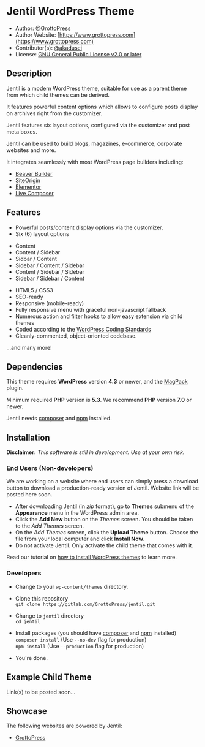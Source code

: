 # Jentil WordPress Theme

* Author: [@GrottoPress](https://gitlab.com/GrottoPress)
* Author Website: [https://www.grottopress.com](https://www.grottopress.com)
* Contributor(s): [@akadusei](https://gitlab.com/akadusei)
* License: [GNU General Public License v2.0 or later](http://www.gnu.org/licenses/gpl-2.0.html)

## Description

Jentil is a modern WordPress theme, suitable for use as a parent theme from which child themes can be derived.

It features powerful content options which allows to configure posts display on archives right from the customizer.

Jentil features six layout options, configured via the customizer and post meta boxes.

Jentil can be used to build blogs, magazines, e-commerce, corporate websites and more.

It integrates seamlessly with most WordPress page builders including:

- [Beaver Builder](https://wordpress.org/plugins/beaver-builder-lite-version/)
- [SiteOrigin](https://wordpress.org/plugins/siteorigin-panels/)
- [Elementor](https://wordpress.org/plugins/elementor/)
- [Live Composer](https://wordpress.org/plugins/live-composer-page-builder/)

## Features

- Powerful posts/content display options via the customizer.
- Six (6) layout options
 * Content
 * Content / Sidebar
 * Sidbar / Content
 * Sidebar / Content / Sidebar
 * Content / Sidebar / Sidebar
 * Sidebar / Sidebar / Content
- HTML5 / CSS3
- SEO-ready
- Responsive (mobile-ready)
- Fully responsive menu with graceful non-javascript fallback
- Numerous action and filter hooks to allow easy extension via child themes
- Coded according to the [WordPress Coding Standards](https://codex.wordpress.org/WordPress_Coding_Standards)
- Cleanly-commented, object-oriented codebase.

...and many more!


## Dependencies

This theme requires **WordPress** version **4.3** or newer, and the [MagPack](https://gitlab.com/GrottoPress/magpack) plugin.

Minimum required **PHP** version is **5.3**. We recommend **PHP** version **7.0** or newer.

Jentil needs [composer](https://getcomposer.org/) and [npm](https://www.npmjs.com/) installed.

## Installation

**Disclaimer:** *This software is still in development. Use at your own risk.*

### End Users (Non-developers)

We are working on a website where end users can simply press a download button to download a production-ready version of Jentil. Website link will be posted here soon.

- After downloading Jentil (in *zip* format), go to **Themes** submenu of the **Appearance** menu in the WordPress admin area.
- Click the **Add New** button on the *Themes* screen. You should be taken to the *Add Themes* screen.
- On the *Add Themes* screen, click the **Upload Theme** button. Choose the file from your local computer and click **Install Now**.
- Do not activate Jentil. Only activate the child theme that comes with it.

Read our tutorial on [how to install WordPress themes](https://www.grottopress.com/tutorials/wordpress-themes-installation/) to learn more.

### Developers

- Change to your `wp-content/themes` directory.

- Clone this repository  
 `git clone https://gitlab.com/GrottoPress/jentil.git`

- Change to `jentil` directory  
 `cd jentil`

- Install packages (you should have [composer](https://getcomposer.org/) and [npm](https://www.npmjs.com/) installed)  
 `composer install` (Use `--no-dev` flag for production)  
 `npm install` (Use `--production` flag for production)

- You're done.

## Example Child Theme

Link(s) to be posted soon...

## Showcase

The following websites are powered by Jentil:

- [GrottoPress](https://www.grottopress.com)